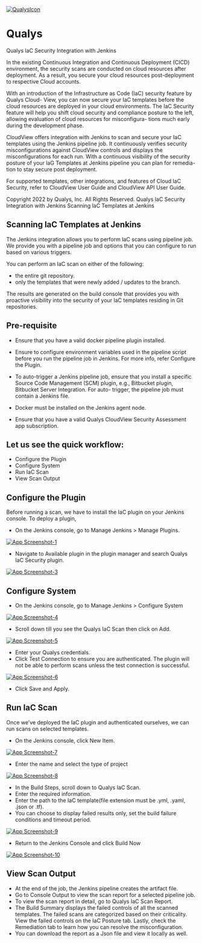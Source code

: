 

[![QualysIcon](images/QualysIcon.PNG)](images/QualysIcon.PNG)
# Qualys

Qualys laC Security Integration with Jenkins





In the existing Continuous Integration and Continuous Deployment (CICD) environment,
the security scans are conducted on cloud resources after deployment. As a result, you
secure your cloud resources post-deployment to respective Cloud accounts.

With an introduction of the Infrastructure as Code (IaC) security feature by Qualys Cloud-
View, you can now secure your IaC templates before the cloud resources are deployed in
your cloud environments. The IaC Security feature will help you shift cloud security and
compliance posture to the left, allowing evaluation of cloud resources for misconfigura-
tions much early during the development phase.

CloudView offers integration with Jenkins to scan and secure your IaC templates using the
Jenkins pipeline job. It continuously verifies security misconfigurations against CloudView
controls and displays the misconfigurations for each run. With a continuous visibility of
the security posture of your laG Templates at Jenkins pipeline you can plan for remedia-
tion to stay secure post deployment.

For supported templates, other integrations, and features of Cloud laC Security, refer to
CloudView User Guide and CloudView API User Guide.

Copyright 2022 by Qualys, Inc. All Rights Reserved.
Qualys laC Security Integration with Jenkins
Scanning laC Templates at Jenkins


## Scanning laC Templates at Jenkins

The Jenkins integration allows you to perform IaC scans using pipeline job. We provide
you with a pipeline job and options that you can configure to run based on various
triggers.

You can perform an IaC scan on either of the following:
- the entire git repository.
- only the templates that were newly added / updates to the branch.

The results are generated on the build console that provides you with proactive visibility
into the security of your laC templates residing in Git repositories.

## Pre-requisite

- Ensure that you have a valid docker pipeline plugin installed.

- Ensure to configure environment variables used in the pipeline script before you run the
pipeline job in Jenkins. For more info, refer Configure the Plugin.

- To auto-trigger a Jenkins pipeline job, ensure that you install a specific Source Code
Management (SCM) plugin, e.g., Bitbucket plugin, Bitbucket Server Integration. For auto-
trigger, the pipeline job must contain a Jenkins file.

- Docker must be installed on the Jenkins agent node.

- Ensure that you have a valid Qualys CloudView Security Assessment app subscription.

## Let us see the quick workflow:

- Configure the Plugin
- Configure System
- Run IaC Scan
- View Scan Output

## Configure the Plugin

Before running a scan, we have to install the IaC plugin on your Jenkins console.
To deploy a plugin,

- On the Jenkins console, go to Manage Jenkins > Manage Plugins.

[![App Screenshot-1](images/Image1.PNG)](images/Image1.PNG)

- Navigate to Available plugin in the plugin manager and search Qualys IaC Security plugin.

[![App Screenshot-3](images/Image3.PNG)](images/Image3.PNG)

## Configure System

- On the Jenkins console, go to Manage Jenkins > Configure System

[![App Screenshot-4](images/Image4.PNG)](images/Image4.PNG)

- Scroll down till you see the Qualys IaC Scan then click on Add.

[![App Screenshot-5](images/Image5.PNG)](images/Image5.PNG)

- Enter your Qualys credentials.
- Click Test Connection to ensure you are authenticated. The plugin will not be able to 
perform scans unless the test connection is successful.

[![App Screenshot-6](images/Image6.PNG)](images/Image6.PNG)

- Click Save and Apply.

## Run IaC Scan

Once we’ve deployed the IaC plugin and authenticated ourselves, we can run scans on 
selected templates. 

- On the Jenkins console, click New Item.

[![App Screenshot-7](images/Image7.PNG)](images/Image7.PNG)

- Enter the name and select the type of project

[![App Screenshot-8](images/Image8.PNG)](images/Image8.PNG)

- In the Build Steps, scroll down to Qualys IaC Scan. 
- Enter the required information.
- Enter the path to the IaC template(file extension must be .yml, .yaml, .json or .tf).
- You can choose to display failed results only, set the build failure conditions and 
timeout period.

[![App Screenshot-9](images/Image9.PNG)](images/Image9.PNG)

- Return to the Jenkins Console and click Build Now

[![App Screenshot-10](images/Image10.PNG)](images/Image10.PNG)



## View Scan Output

- At the end of the job, the Jenkins pipeline creates the artifact file. 
- Go to Console Output to view the scan report for a selected pipeline job.
- To view the scan report in detail, go to Qualys IaC Scan Report.
- The Build Summary displays the failed controls of all the scanned templates. The failed 
scans are categorized based on their criticality. View the failed controls on the IaC Posture 
tab. Lastly, check the Remediation tab to learn how you can resolve the misconfiguration.
- You can download the report as a Json file and view it locally as well.
